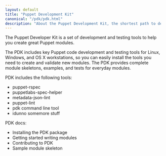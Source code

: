 ```yaml
---
layout: default
title: "Puppet Development Kit"
canonical: "/pdk/pdk.html"
description: "About the Puppet Development Kit, the shortest path to developing better Puppet code."
---
```


The Puppet Developer Kit is a set of development and testing tools to help you create great Puppet modules.

The PDK includes key Puppet code development and testing tools for Linux, Windows, and OS X workstations, so you can easily install the tools you need to create and validate new modules. The PDK provides complete module skeletons, examples, and tests for everyday modules.

PDK includes the following tools:

* puppet-rspec
* puppetlabs-spec-helper
* metadata-json-lint
* puppet-lint
* pdk command line tool
* idunno somemore stuff

PDK docs:

* Installing the PDK package
* Getting started writing modules
* Contributing to PDK
* Sample module skeleton
